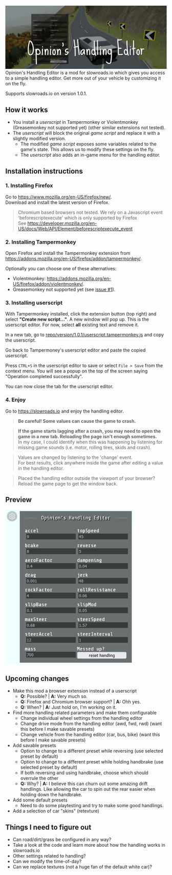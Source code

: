 
![Opinion's Handling Editor for slowroads.io](header.png)
Opinion's Handling Editor is a mod for slowroads.io which gives you access to a simple handling editor. Get more out of your vehicle by customizing it on the fly.

Supports slowroads.io on version 1.0.1.

## How it works
 - You install a *userscript* in Tampermonkey or Violentmonkey (Greasemonkey not supported yet) (other similar extensions not tested).
 - The *userscript* will block the original *game script* and replace it with a slightly modified version.
   - The modified *game script* exposes some variables related to the game's state. This allows us to modify these settings on the fly.
   - The *userscript* also adds an in-game menu for the handling editor.

## Installation instructions
### 1. Installing Firefox
Go to https://www.mozilla.org/en-US/firefox/new/.  
Download and install the latest version of Firefox.

> Chromium based browsers not tested. We rely on a Javascript event 'beforescriptexecute' which is only supported by Firefox  
> See https://developer.mozilla.org/en-US/docs/Web/API/Element/beforescriptexecute_event

### 2. Installing Tampermonkey
Open Firefox and install the Tampermonkey extension from https://addons.mozilla.org/en-US/firefox/addon/tampermonkey/.

Optionally you can choose one of these alternatives:
 - Violentmonkey: https://addons.mozilla.org/en-US/firefox/addon/violentmonkey/.
 - Greasemonkey not supported yet (see [issue #1](https://github.com/Opinion/slowroads-handling-editor/issues/1)).

### 3. Installing userscript
With Tampermonkey installed, click the extension button (top right) and select **"Create new script..."**.
A new window will pop up. This is the userscript editor. For now, select **all** existing text and remove it.

In a new tab, go to [repo/version/1.0.1/userscript.tampermonkey.js](version/1.0.1/userscript.tampermonkey.js) and copy the userscript.

Go back to Tampermoney's userscript editor and paste the copied userscript.

Press `CTRL+S` in the userscript editor to save or select `File > Save` from the context menu. You will see a popup on the top of the screen saying "Operation completed successfully".

You can now close the tab for the userscript editor.

### 4. Enjoy
Go to https://slowroads.io and enjoy the handling editor.

> **Be careful! Some values can cause the game to crash.**

> **If the game starts lagging after a crash, you may need to open the game in a new tab. Reloading the page isn't enough sometimes.**  
> In my case, I could identify when this was happening by listening for missing game sounds (i.e. motor, rolling tires, skids and crash).

> Values are changed by listening to the 'change' event.  
> For best results, click anywhere inside the game after editing a value in the handling editor.

> Placed the handling editor outside the viewport of your browser? Reload the game page to get the window back.

## Preview
![Preview of Opinion's Handling Editor](preview.png)

## Upcoming changes
 - Make this mod a browser extension instead of a userscript
   - **Q:** Possible? | **A:** Very much so.
   - **Q:** Firefox and Chromium browser support? | **A:** Ohh yes.
   - **Q:** When? | **A:** Just hold on, I'm working on it.
 - Find more handling related parameters and make them configurable
   - Change individual wheel settings from the handling editor
   - Change drive mode from the handling editor (awd, fwd, rwd) (want this before I make savable presets)
   - Change vehicle from the handling editor (car, bus, bike) (want this before I make savable presets)
 - Add savable presets
   - Option to change to a different preset while reversing (use selected preset by default)
   - Option to change to a different preset while holding handbrake (use selected preset by default)
   - If both reversing and using handbrake, choose which should overrule the other
   - **Q:** Why? | **A:** I believe this can churn out some amazing drift handlings. Like allowing the car to spin out the rear easier when holding down the handbrake.
 - Add some default presets
   - Need to do some playtesting and try to make some good handlings.
 - Add a selection of car "skins" (retexture)

## Things I need to figure out
 - Can road/dirt/grass be configured in any way?
 - Take a look at the code and learn more about how the handling works in slowroads.io
 - Other settings related to handling?
 - Can we modify the time-of-day?
 - Can we replace textures (not a huge fan of the default white car)?
